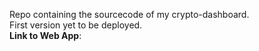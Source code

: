 Repo containing the sourcecode of my crypto-dashboard.<br/>
First version yet to be deployed.<br/>
<b>Link to Web App</b>:

